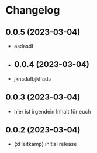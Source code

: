 # Changelog
<!--
    Placeholder for the next version (at the beginning of the line):
    ## **WORK IN PROGRESS**
-->
## 0.0.5 (2023-03-04)
* asdasdf
* ## 0.0.4 (2023-03-04)
* jknsdafbjklfads

## 0.0.3 (2023-03-04)
* hier ist irgendein Inhalt für euch

## 0.0.2 (2023-03-04)
* (xHeitkamp) initial release